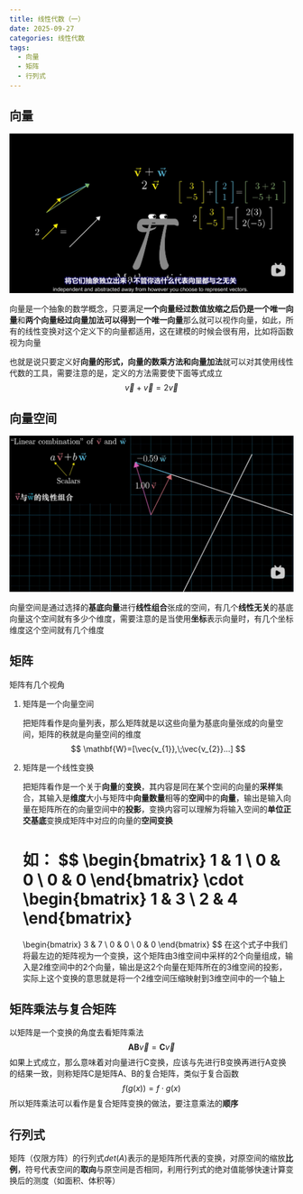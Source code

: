 ```yaml
---
title: 线性代数（一）
date: 2025-09-27
categories: 线性代数
tags:
  - 向量
  - 矩阵
  - 行列式
---
```


## 向量

![image-20250927140938566](线性代数（一）/image-20250927140938566.png)

向量是一个抽象的数学概念，只要满足**一个向量经过数值放缩之后仍是一个唯一向量**和**两个向量经过向量加法可以得到一个唯一向量**那么就可以视作向量，如此，所有的线性变换对这个定义下的向量都适用，这在建模的时候会很有用，比如将函数视为向量

也就是说只要定义好**向量的形式，向量的数乘方法和向量加法**就可以对其使用线性代数的工具，需要注意的是，定义的方法需要使下面等式成立
$$
\vec{v}+\vec{v}=2\vec{v}
$$

## 向量空间

![image-20250927144659263](线性代数（一）/image-20250927144659263.png)

向量空间是通过选择的**基底向量**进行**线性组合**张成的空间，有几个**线性无关**的基底向量这个空间就有多少个维度，需要注意的是当使用**坐标**表示向量时，有几个坐标维度这个空间就有几个维度

## 矩阵

矩阵有几个视角

1. 矩阵是一个向量空间

   把矩阵看作是向量列表，那么矩阵就是以这些向量为基底向量张成的向量空间，矩阵的秩就是向量空间的维度
   $$
   \mathbf{W}=[\vec{v_{1}},\;\vec{v_{2}}...]
   $$

2. 矩阵是一个线性变换

   把矩阵看作是一个关于**向量**的**变换**，其内容是同在某个空间的向量的**采样**集合，其输入是**维度**大小与矩阵中**向量数量**相等的**空间**中的**向量**，输出是输入向量在矩阵所在的向量空间中的**投影**，变换内容可以理解为将输入空间的**单位正交基底**变换成矩阵中对应的向量的**空间变换**

   如：
   $$
   \begin{bmatrix}
   1 & 1 \\
   0 & 0 \\
   0 & 0
   \end{bmatrix}
   \cdot
   \begin{bmatrix}
   1 & 3 \\
   2 & 4
   \end{bmatrix}
   =
   \begin{bmatrix}
   3 & 7 \\
   0 & 0 \\
   0 & 0
   \end{bmatrix}
   $$
   在这个式子中我们将最左边的矩阵视为一个变换，这个矩阵由3维空间中采样的2个向量组成，输入是2维空间中的2个向量，输出是这2个向量在矩阵所在的3维空间的投影，实际上这个变换的意思就是将一个2维空间压缩映射到3维空间中的一个轴上

## 矩阵乘法与复合矩阵

以矩阵是一个变换的角度去看矩阵乘法
$$
\mathbf{A}\mathbf{B}\vec{v}=\mathbf{C}\vec{v}
$$
如果上式成立，那么意味着对向量进行C变换，应该与先进行B变换再进行A变换的结果一致，则称矩阵C是矩阵A、B的复合矩阵，类似于复合函数
$$
f(g(x))=f\cdot g(x)
$$
所以矩阵乘法可以看作是复合矩阵变换的做法，要注意乘法的**顺序**

## 行列式

矩阵（仅限方阵）的行列式$det(A)$表示的是矩阵所代表的变换，对原空间的缩放**比例**，符号代表空间的**取向**与原空间是否相同，利用行列式的绝对值能够快速计算变换后的测度（如面积、体积等）

